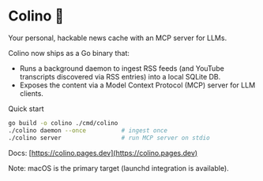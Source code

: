 
# Colino 📰

Your personal, hackable news cache with an MCP server for LLMs.

Colino now ships as a Go binary that:
- Runs a background daemon to ingest RSS feeds (and YouTube transcripts discovered via RSS entries) into a local SQLite DB.
- Exposes the content via a Model Context Protocol (MCP) server for LLM clients.

Quick start
```bash
go build -o colino ./cmd/colino
./colino daemon --once          # ingest once
./colino server                 # run MCP server on stdio
```

Docs: [https://colino.pages.dev](https://colino.pages.dev)

Note: macOS is the primary target (launchd integration is available).
